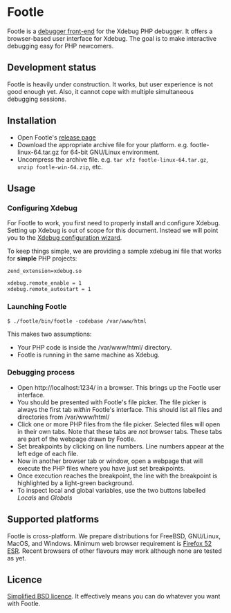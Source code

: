 Footle
======
Footle is a [debugger front-end](https://en.wikipedia.org/wiki/Debugger#Debugger_front-ends) for the Xdebug PHP debugger.  It offers a browser-based user interface for Xdebug.  The goal is to make interactive debugging easy for PHP newcomers.

## Development status
Footle is heavily under construction.  It works, but user experience is not good enough yet.  Also, it cannot cope with multiple simultaneous debugging sessions.

## Installation
- Open Footle's [release page](https://github.com/progga/footle/releases)
- Download the appropriate archive file for your platform.  e.g. footle-linux-64.tar.gz for 64-bit GNU/Linux environment.
- Uncompress the archive file.  e.g. `tar xfz footle-linux-64.tar.gz`, `unzip footle-win-64.zip`, etc.

## Usage
### Configuring Xdebug
For Footle to work, you first need to properly install and configure Xdebug. Setting up Xdebug is out of scope for this document.  Instead we will point you to the [Xdebug configuration wizard](https://xdebug.org/wizard.php).

To keep things simple, we are providing a sample xdebug.ini file that works for **simple** PHP projects:
```
zend_extension=xdebug.so

xdebug.remote_enable = 1
xdebug.remote_autostart = 1
```

### Launching Footle
`$ ./footle/bin/footle -codebase /var/www/html`

This makes two assumptions:
- Your PHP code is inside the /var/www/html/ directory.
- Footle is running in the same machine as Xdebug.

### Debugging process
- Open http://localhost:1234/ in a browser.  This brings up the Footle user interface.
- You should be presented with Footle's file picker.  The file picker is always the first tab *within* Footle's interface.  This should list all files and directories from /var/www/html/
- Click one or more PHP files from the file picker.  Selected files will open in their own tabs.  Note that these tabs are *not* browser tabs.  These tabs are part of the webpage drawn by Footle.
- Set breakpoints by clicking on line numbers.  Line numbers appear at the left edge of each file.
- Now in another browser tab or window, open a webpage that will execute the PHP files where you have just set breakpoints.
- Once execution reaches the breakpoint, the line with the breakpoint is highlighted by a light-green background.
- To inspect local and global variables, use the two buttons labelled *Locals* and *Globals*

## Supported platforms
Footle is cross-platform.  We prepare distributions for FreeBSD, GNU/Linux, MacOS, and Windows.  Minimum web browser requirement is [Firefox 52 ESR](https://en.wikipedia.org/wiki/History_of_Firefox#Extended_Support_Release).  Recent browsers of other flavours may work although none are tested as yet.

## Licence
[Simplified BSD licence](https://en.wikipedia.org/wiki/BSD_licenses#2-clause).  It effectively means you can do whatever you want with Footle.
